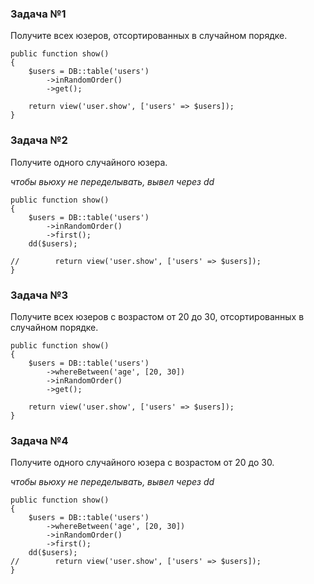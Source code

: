 ### Задача №1

Получите всех юзеров, отсортированных в случайном порядке.

    public function show()
    {
        $users = DB::table('users')
            ->inRandomOrder()
            ->get();

        return view('user.show', ['users' => $users]);
    }

### Задача №2

Получите одного случайного юзера.

_чтобы вьюху не переделывать, вывел через dd_

    public function show()
    {
        $users = DB::table('users')
            ->inRandomOrder()
            ->first();
        dd($users);

    //        return view('user.show', ['users' => $users]);
    }

### Задача №3

Получите всех юзеров с возрастом от 20 до 30, отсортированных в случайном порядке.

    public function show()
    {
        $users = DB::table('users')
            ->whereBetween('age', [20, 30])
            ->inRandomOrder()
            ->get();

        return view('user.show', ['users' => $users]);
    }

### Задача №4

Получите одного случайного юзера с возрастом от 20 до 30.

_чтобы вьюху не переделывать, вывел через dd_

    public function show()
    {
        $users = DB::table('users')
            ->whereBetween('age', [20, 30])
            ->inRandomOrder()
            ->first();
        dd($users);
    //        return view('user.show', ['users' => $users]);
    }